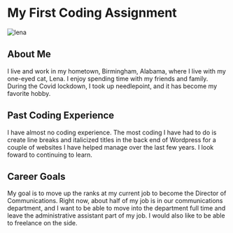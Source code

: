 # My First Coding Assignment
![lena](https://github.com/margaretpope/m1-hw1-pope-margaret/assets/133923295/dc576aca-6e7f-486b-8256-7e01fb87bfb5)
## About Me
I live and work in my hometown, Birmingham, Alabama, where I live with my one-eyed cat, Lena. I enjoy spending time with my friends and family. During the Covid lockdown, I took up needlepoint, and it has become my favorite hobby.
## Past Coding Experience
I have almost no coding experience. The most coding I have had to do is create line breaks and italicized titles in the back end of Wordpress for a couple of websites I have helped manage over the last few years. I look foward to continuing to learn.
## Career Goals
My goal is to move up the ranks at my current job to become the Director of Communications. Right now, about half of my job is in our communications department, and I want to be able to move into the department full time and leave the administrative assistant part of my job. I would also like to be able to freelance on the side. 
